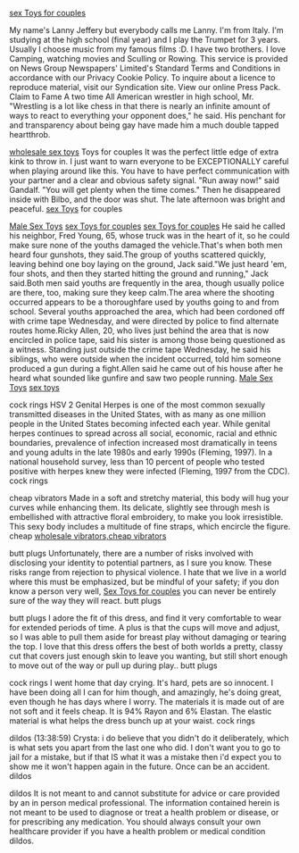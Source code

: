 [sex Toys for
couples](http://www.futurosabogados.com/2018/10/james-deen-dildo/)

My name's Lanny Jeffery but everybody calls me Lanny. I'm from Italy.
I'm studying at the high school (final year) and I play the Trumpet for
3 years. Usually I choose music from my famous films :D.
I have two brothers. I love Camping, watching movies and Sculling or
Rowing.
This service is provided on News Group Newspapers' Limited's Standard
Terms and Conditions in accordance with our Privacy Cookie Policy. To
inquire about a licence to reproduce material, visit our Syndication
site. View our online Press Pack. Claim to Fame A two time All American
wrestler in high school, Mr. "Wrestling is a lot like chess in that
there is nearly an infinite amount of ways to react to everything your
opponent does," he said. His penchant for and transparency about being
gay have made him a much double tapped heartthrob.

[wholesale sex toys](http://intellect-tver.ru/?p=697) Toys for couples
It was the perfect little edge of extra kink to throw in. I just want to
warn everyone to be EXCEPTIONALLY careful when playing around like this.
You have to have perfect communication with your partner and a clear and
obvious safety signal. "Run away now\!" said Gandalf. "You will get
plenty when the time comes." Then he disappeared inside with Bilbo, and
the door was shut. The late afternoon was bright and peaceful. [sex
Toys](http://kelluz.com.br/or-with-how-what-hes-putting-forward-is-being-presented-by/)
for couples

[Male Sex
Toys](http://pettopparadise.com/2014/09/03/the-tight-fitting-chemise-highlights-the-curves-of-the-figure/)
[sex Toys for
couples](https://missionwa.wordpress.com/2014/10/31/while-it-is-not-ok-to-blame-you-for-what-this-guy-did/)
[sex Toys for couples](http://intellect-tver.ru/?p=699) He said he
called his neighbor, Fred Young, 65, whose truck was in the heart of it,
so he could make sure none of the youths damaged the vehicle.That's when
both men heard four gunshots, they said.The group of youths scattered
quickly, leaving behind one boy laying on the ground, Jack said."We just
heard 'em, four shots, and then they started hitting the ground and
running," Jack said.Both men said youths are frequently in the area,
though usually police are there, too, making sure they keep calm.The
area where the shooting occurred appears to be a thoroughfare used by
youths going to and from school. Several youths approached the area,
which had been cordoned off with crime tape Wednesday, and were directed
by police to find alternate routes home.Ricky Allen, 20, who lives just
behind the area that is now encircled in police tape, said his sister is
among those being questioned as a witness. Standing just outside the
crime tape Wednesday, he said his siblings, who were outside when the
incident occurred, told him someone produced a gun during a fight.Allen
said he came out of his house after he heard what sounded like gunfire
and saw two people running. [Male Sex
Toys](http://kbmicronica.ru/so-i-would-be-more-likely-to-call-it-water-resistant-rather/)
[sex toys](http://www.sviluppoinsiemesivince.com/peek-a-boo-bra/)

cock rings HSV 2 Genital Herpes is one of the most common sexually
transmitted diseases in the United States, with as many as one million
people in the United States becoming infected each year. While genital
herpes continues to spread across all social, economic, racial and
ethnic boundaries, prevalence of infection increased most dramatically
in teens and young adults in the late 1980s and early 1990s (Fleming,
1997). In a national household survey, less than 10 percent of people
who tested positive with herpes knew they were infected (Fleming, 1997
from the CDC). cock rings

cheap vibrators Made in a soft and stretchy material, this body will hug
your curves while enhancing them. Its delicate, slightly see through
mesh is embellished with attractive floral embroidery, to make you look
irresistible. This sexy body includes a multitude of fine straps, which
encircle the figure. cheap [wholesale vibrators,cheap
vibrators](http://cupremecookies.co.id/this-would-even-make-just-a-nice-addition-to-a-sexy-or-sensual/)

butt plugs Unfortunately, there are a number of risks involved with
disclosing your identity to potential partners, as I sure you know.
These risks range from rejection to physical violence. I hate that we
live in a world where this must be emphasized, but be mindful of your
safety; if you don know a person very well, [Sex Toys for
couples](http://pattern-wiki.org/wiki/Wholesale_Sex_Toys_48635) you can
never be entirely sure of the way they will react. butt plugs

butt plugs I adore the fit of this dress, and find it very comfortable
to wear for extended periods of time. A plus is that the cups will move
and adjust, so I was able to pull them aside for breast play without
damaging or tearing the top. I love that this dress offers the best of
both worlds a pretty, classy cut that covers just enough skin to leave
you wanting, but still short enough to move out of the way or pull up
during play.. butt plugs

cock rings I went home that day crying. It's hard, pets are so innocent.
I have been doing all I can for him though, and amazingly, he's doing
great, even though he has days where I worry. The materials it is made
out of are not soft and it feels cheap. It is 94% Rayon and 6% Elastan.
The elastic material is what helps the dress bunch up at your waist.
cock rings

dildos (13:38:59) Crysta: i do believe that you didn't do it
deliberately, which is what sets you apart from the last one who did. I
don't want you to go to jail for a mistake, but if that IS what it was a
mistake then i'd expect you to show me it won't happen again in the
future. Once can be an accident. dildos

dildos It is not meant to and cannot substitute for advice or care
provided by an in person medical professional. The information contained
herein is not meant to be used to diagnose or treat a health problem or
disease, or for prescribing any medication. You should always consult
your own healthcare provider if you have a health problem or medical
condition dildos.